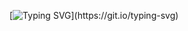 [![Typing SVG](https://readme-typing-svg.demolab.com?font=Fira+Code&pause=1000&color=10C0F7&center=true&vCenter=true&width=435&lines=Tech+Enthusiast;Embrace+the+Tech+Horizon!)](https://git.io/typing-svg)
